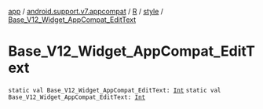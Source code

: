[app](../../../index.md) / [android.support.v7.appcompat](../../index.md) / [R](../index.md) / [style](index.md) / [Base_V12_Widget_AppCompat_EditText](.)

# Base_V12_Widget_AppCompat_EditText

`static val Base_V12_Widget_AppCompat_EditText: `[`Int`](https://kotlinlang.org/api/latest/jvm/stdlib/kotlin/-int/index.html)
`static val Base_V12_Widget_AppCompat_EditText: `[`Int`](https://kotlinlang.org/api/latest/jvm/stdlib/kotlin/-int/index.html)